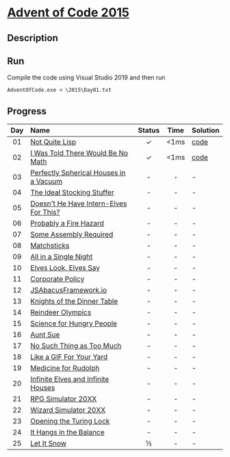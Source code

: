 # [Advent of Code 2015](https://adventofcode.com/2015/)

## Description


## Run

Compile the code using Visual Studio 2019 and then run
```shell
AdventOfCode.exe < \2015\Day01.txt
```

## Progress


| Day | Name | Status | Time | Solution | 
|:---:|:---|:---:|:---:|:---|
| 01 | [Not Quite Lisp](https://adventofcode.com/2015/day/1) | ✓ | <1ms | [code](https://github.com/wstaszewski/AdventOfCode/blob/main/C%2B%2B/AdventOfCode/2015/Day01.cpp) |
| 02 | [I Was Told There Would Be No Math](https://adventofcode.com/2015/day/2) | ✓ | <1ms | [code](https://github.com/wstaszewski/AdventOfCode/blob/main/C%2B%2B/AdventOfCode/2015/Day02.cpp) |
| 03 | [Perfectly Spherical Houses in a Vacuum](https://adventofcode.com/2015/day/3) | - | - | - |
| 04 | [The Ideal Stocking Stuffer](https://adventofcode.com/2015/day/4) | - | - | - |
| 05 | [Doesn't He Have Intern-Elves For This?](https://adventofcode.com/2015/day/5) | - | - | - |
| 06 | [Probably a Fire Hazard](https://adventofcode.com/2015/day/6) | - | - | - |
| 07 | [Some Assembly Required](https://adventofcode.com/2015/day/7) | - | - | - |
| 08 | [Matchsticks](https://adventofcode.com/2015/day/8) | - | - | - |
| 09 | [All in a Single Night](https://adventofcode.com/2015/day/9) | - | - | - |
| 10 | [Elves Look, Elves Say](https://adventofcode.com/2015/day/10) | - | - | - |
| 11 | [Corporate Policy](https://adventofcode.com/2015/day/11) | - | - | - |
| 12 | [JSAbacusFramework.io](https://adventofcode.com/2015/day/12) | - | - | - |
| 13 | [Knights of the Dinner Table](https://adventofcode.com/2015/day/13) | - | - | - |
| 14 | [Reindeer Olympics](https://adventofcode.com/2015/day/14) | - | - | - |
| 15 | [Science for Hungry People](https://adventofcode.com/2015/day/15) | - | - | - |
| 16 | [Aunt Sue](https://adventofcode.com/2015/day/16) | - | - | - |
| 17 | [No Such Thing as Too Much](https://adventofcode.com/2015/day/17) | - | - | - |
| 18 | [Like a GIF For Your Yard](https://adventofcode.com/2015/day/18) | - | - | - |
| 19 | [Medicine for Rudolph](https://adventofcode.com/2015/day/19) | - | - | - |
| 20 | [Infinite Elves and Infinite Houses](https://adventofcode.com/2015/day/20) | - | - | - |
| 21 | [RPG Simulator 20XX](https://adventofcode.com/2015/day/21) | - | - | - |
| 22 | [Wizard Simulator 20XX](https://adventofcode.com/2015/day/22) | - | - | - |
| 23 | [Opening the Turing Lock](https://adventofcode.com/2015/day/23) | - | - | - |
| 24 | [It Hangs in the Balance](https://adventofcode.com/2015/day/24) | - | - | - |
| 25 | [Let It Snow](https://adventofcode.com/2015/day/25) | ½ | - | - |

